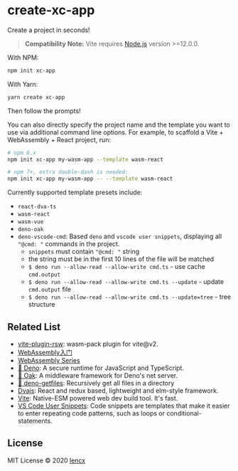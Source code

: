 # create-xc-app

Create a project in seconds!

> **Compatibility Note:**
> Vite requires [Node.js](https://nodejs.org/en/) version >=12.0.0.

With NPM:

```bash
npm init xc-app
```

With Yarn:

```bash
yarn create xc-app
```

Then follow the prompts!

You can also directly specify the project name and the template you want to use via additional command line options. For example, to scaffold a Vite + WebAssembly + React project, run:

```bash
# npm 6.x
npm init xc-app my-wasm-app --template wasm-react

# npm 7+, extra double-dash is needed:
npm init xc-app my-wasm-app -- --template wasm-react
```

Currently supported template presets include:

* `react-dva-ts`
* `wasm-react`
* `wasm-vue`
* `deno-oak`
* `deno-vscode-cmd`: Based `deno` and `vscode user snippets`, displaying all `"@cmd: "` commands in the project.
  * `snippets` must contain `"@cmd: "` string
  * the string must be in the first 10 lines of the file will be matched
  * `$ deno run --allow-read --allow-write cmd.ts` - use cache `cmd.output`
  * `$ deno run --allow-read --allow-write cmd.ts --update` - update `cmd.output` file
  * `$ deno run --allow-read --allow-write cmd.ts --update=tree` - tree structure

## Related List

* [vite-plugin-rsw](https://github.com/lencx/vite-plugin-rsw): wasm-pack plugin for vite@v2.
* [WebAssembly入门](https://lencx.github.io/book/wasm/rust_wasm_frontend.html)
* [WebAssembly Series](https://github.com/lencx/z/discussions/22)
* [🦕 Deno](https://deno.land): A secure runtime for JavaScript and TypeScript.
* [🦕 Oak](https://github.com/oakserver/oak): A middleware framework for Deno's net server.
* [🦕 deno-getfiles](https://github.com/lencx/deno-getfiles): Recursively get all files in a directory
* [Dvajs](https://github.com/dvajs/dva): React and redux based, lightweight and elm-style framework.
* [Vite](https://github.com/vitejs/vite): Native-ESM powered web dev build tool. It's fast.
* [VS Code User Snippets](https://code.visualstudio.com/docs/editor/userdefinedsnippets): Code snippets are templates that make it easier to enter repeating code patterns, such as loops or conditional-statements.

## License

MIT License © 2020 [lencx](https://github.com/lencx)
